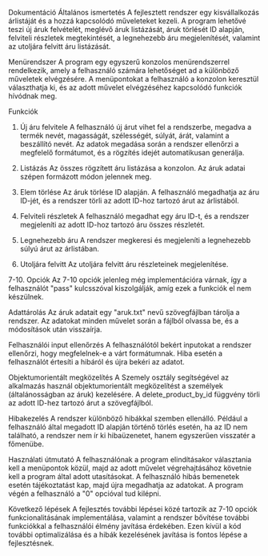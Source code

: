 Dokumentáció
Általános ismertetés
A fejlesztett rendszer egy kisvállalkozás árlistáját és a hozzá kapcsolódó műveleteket kezeli. A program lehetővé teszi új áruk felvételét, meglévő áruk listázását, áruk törlését ID alapján, felviteli részletek megtekintését, a legnehezebb áru megjelenítését, valamint az utoljára felvitt áru listázását.

Menürendszer
A program egy egyszerű konzolos menürendszerrel rendelkezik, amely a felhasználó számára lehetőséget ad a különböző műveletek elvégzésére. A menüpontokat a felhasználó a konzolon keresztül választhatja ki, és az adott művelet elvégzéséhez kapcsolódó funkciók hívódnak meg.

Funkciók
1. Új áru felvitele
A felhasználó új árut vihet fel a rendszerbe, megadva a termék nevét, magasságát, szélességét, súlyát, árát, valamint a beszállító nevét. Az adatok megadása során a rendszer ellenőrzi a megfelelő formátumot, és a rögzítés idejét automatikusan generálja.

2. Listázás
Az összes rögzített áru listázása a konzolon. Az áruk adatai szépen formázott módon jelennek meg.

3. Elem törlése
Az áruk törlése ID alapján. A felhasználó megadhatja az áru ID-jét, és a rendszer törli az adott ID-hoz tartozó árut az árlistából.

4. Felviteli részletek
A felhasználó megadhat egy áru ID-t, és a rendszer megjeleníti az adott ID-hoz tartozó áru összes részletét.

5. Legnehezebb áru
A rendszer megkeresi és megjeleníti a legnehezebb súlyú árut az árlistában.

6. Utoljára felvitt
Az utoljára felvitt áru részleteinek megjelenítése.

7-10. Opciók
Az 7-10 opciók jelenleg még implementációra várnak, így a felhasználót "pass" kulcsszóval kiszolgálják, amíg ezek a funkciók el nem készülnek.

Adattárolás
Az áruk adatait egy "aruk.txt" nevű szövegfájlban tárolja a rendszer. Az adatokat minden művelet során a fájlból olvassa be, és a módosítások után visszaírja.

Felhasználói input ellenőrzés
A felhasználótól bekért inputokat a rendszer ellenőrzi, hogy megfelelnek-e a várt formátumnak. Hiba esetén a felhasználót értesíti a hibáról és újra bekéri az adatot.

Objektumorientált megközelítés
A Szemely osztály segítségével az alkalmazás használ objektumorientált megközelítést a személyek (általánosságban az áruk) kezelésére. A delete_product_by_id függvény törli az adott ID-hez tartozó árut a szövegfájlból.

Hibakezelés
A rendszer különböző hibákkal szemben ellenálló. Például a felhasználó által megadott ID alapján történő törlés esetén, ha az ID nem található, a rendszer nem ír ki hibaüzenetet, hanem egyszerűen visszatér a főmenübe.

Használati útmutató
A felhasználónak a program elindításakor választania kell a menüpontok közül, majd az adott művelet végrehajtásához követnie kell a program által adott utasításokat. A felhasználó hibás bemenetek esetén tájékoztatást kap, majd újra megadhatja az adatokat. A program végén a felhasználó a "0" opcióval tud kilépni.

Következő lépések
A fejlesztés további lépései közé tartozik az 7-10 opciók funkcionalitásának implementálása, valamint a rendszer bővítése további funkciókkal a felhasználói élmény javítása érdekében. Ezen kívül a kód további optimalizálása és a hibák kezelésének javítása is fontos lépése a fejlesztésnek.